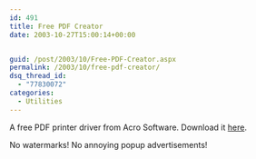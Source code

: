 ```yaml
---
id: 491
title: Free PDF Creator
date: 2003-10-27T15:00:14+00:00


guid: /post/2003/10/Free-PDF-Creator.aspx
permalink: /2003/10/free-pdf-creator/
dsq_thread_id:
  - "77830072"
categories:
  - Utilities
---
```

<body xmlns="http://www.w3.org/1999/xhtml">
    <p>
        A free PDF printer driver from Acro Software. Download it <a href="http://www.acrosoftware.com/Download.htm">here</a>.
    </p>
    <p>
        No watermarks! No annoying popup advertisements!
    </p>
</body>